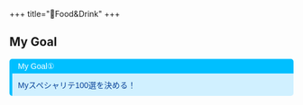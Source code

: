 +++
title="🥘Food&Drink"
+++

## My Goal
<div style="margin: 10px 0; border-left: 5px solid #00BFFF; border-radius: 5px; overflow: hidden; font-family: Arial, sans-serif;"><div style="background-color: #00BFFF; color: #ffffff; padding: 5px 10px; font-weight: normal; font-size: 14px;"> My Goal① </div><div style="background-color: #D0F0FF; color: #084298; padding: 10px;"><p style="margin: 0;">Myスペシャリテ100選を決める！</p></div></div>


